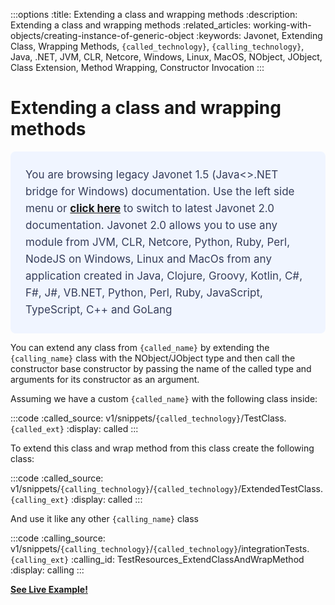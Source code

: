 :::options
:title: Extending a class and wrapping methods
:description: Extending a class and wrapping methods
:related_articles: working-with-objects/creating-instance-of-generic-object
:keywords: Javonet, Extending Class, Wrapping Methods, `{called_technology}`, `{calling_technology}`, Java, .NET, JVM, CLR, Netcore, Windows, Linux, MacOS, NObject, JObject, Class Extension, Method Wrapping, Constructor Invocation
:::

# Extending a class and wrapping methods
<div style="padding: 24px; background: #F0F5FF; border-radius: 8px; flex-direction: column; justify-content: flex-start; align-items: flex-start; gap: 10px; display: flex">
  <div style="justify-content: flex-start; align-items: center; gap: 24px; display: inline-flex">
    <div style="color: #353D5A; font-size: 17px; font-weight: 400; line-height: 27px; letter-spacing: 0.03px; word-wrap: break-word">
You are browsing legacy Javonet 1.5 (Java<>.NET bridge for Windows) documentation. Use the left side menu or <a style="font-weight: bold; text-decoration: underline;" href="/guides/v2/getting-started/about-javonet">click here</a> to switch to latest Javonet 2.0 documentation. Javonet 2.0 allows you to use any module from
JVM, CLR, Netcore, Python, Ruby, Perl, NodeJS on Windows, Linux and MacOs
from any application created in Java, Clojure, Groovy, Kotlin, C#, F#, J#, VB.NET, Python, Perl, Ruby, JavaScript, TypeScript, C++ and GoLang
    </div>
  </div>
</div>
  
You can extend any class from `{called_name}` by extending the `{calling_name}` class with the NObject/JObject type and then call the constructor base constructor by passing the name of the called type and arguments for its constructor as an argument.  
  
Assuming we have a custom `{called_name}` with the following class inside:

:::code 
:called_source: v1/snippets/`{called_technology}`/TestClass.`{called_ext}`
:display: called
:::

To extend this class and wrap method from this class create the following class:

:::code 
:called_source: v1/snippets/`{calling_technology}`/`{called_technology}`/ExtendedTestClass.`{calling_ext}`
:display: called
:::

And use it like any other `{calling_name}` class

:::code 
:calling_source: v1/snippets/`{calling_technology}`/`{called_technology}`/integrationTests.`{calling_ext}`
:calling_id: TestResources_ExtendClassAndWrapMethod
:display: calling
:::  
  
[**See Live Example!**](http://lab.javonet.com/e/13)